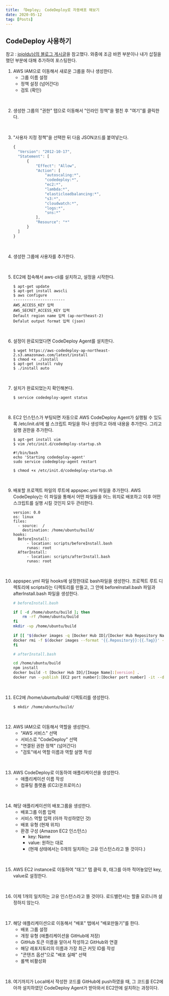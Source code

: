 ```yaml
---
title: 「Deploy」 CodeDeploy로 자동배포 해보기
date: 2020-05-12
tag: [Posts]
---
```


## CodeDeploy 사용하기

  참고 : [jojoldu님의 블로그 게시글](https://jojoldu.tistory.com/281)을 참고했다. 와중에 조금 바뀐 부분이나 내가 삽질을 했던 부분에 대해 추가하여 포스팅한다.

  1. AWS IAM으로 이동해서 새로운 그룹을 하나 생성한다.
     - 그룹 이름 설정
     - 정책 설정 (넘어간다)
     - 검토 (확인)

<br />

  2. 생성한 그룹의 "권한" 탭으로 이동해서 "인라인 정책"을 펼친 후 "여기"를 클릭한다.

<br />

  3. "사용자 지정 정책"을 선택한 뒤 다음 JSON코드를 붙여넣는다.

      ```javascript
      {
        "Version": "2012-10-17",
        "Statement": [
            {
                "Effect": "Allow",
                "Action": [
                    "autoscaling:*",
                    "codedeploy:*",
                    "ec2:*",
                    "lambda:*",
                    "elasticloadbalancing:*",
                    "s3:*",
                    "cloudwatch:*",
                    "logs:*",
                    "sns:*"
                ],
                "Resource": "*"
            }
        ]
      }
      ```

<br />

  4. 생성한 그룹에 사용자를 추가한다.

<br />

  5. EC2에 접속해서 aws-cli를 설치하고, 설정을 시작한다.

      ```code
      $ apt-get update
      $ apt-get install awscli
      $ aws configure
      -----------------------
      AWS_ACCESS_KEY 입력
      AWS_SECRET_ACCESS_KEY 입력
      Default region name 입력 (ap-northeast-2)
      Defalut output format 입력 (json)
      ```
  
<br />

  6. 설정이 완료되었다면 CodeDeploy Agent를 설치한다.

      ```code
      $ wget https://aws-codedeploy-ap-northeast-2.s3.amazonaws.com/latest/install
      $ chmod +x ./install
      $ apt-get install ruby
      $ ./install auto
      ```
  
<br />

  7. 설치가 완료되었는지 확인해본다.

      ```code
      $ service codedeploy-agent status
      ```
  
<br />

  8. EC2 인스턴스가 부팅되면 자동으로 AWS CodeDeploy Agent가 실행될 수 있도록 /etc/init.d/에 쉘 스크립트 파일을 하나 생성하고 아래 내용을 추가한다. 그리고 실행 권한을 추가한다.

      ```code
      $ apt-get install vim
      $ vim /etc/init.d/codedeploy-startup.sh
      ```

      ```code
      #!/bin/bash 
      echo 'Starting codedeploy-agent' 
      sudo service codedeploy-agent restart
      ```
  
      ```code
      $ chmod +x /etc/init.d/codedeploy-startup.sh
      ```

<br />

  9. 배포할 프로젝트 파일의 루트에 appspec.yml 파일을 추가한다. AWS CodeDeploy는 이 파일을 통해서 어떤 파일들을 어느 위치로 배포하고 이후 어떤 스크립트를 실행 시킬 것인지 모두 관리한다.

      ```code
      version: 0.0
      os: linux
      files:
        - source:  /
          destination: /home/ubuntu/build/
      hooks:
        BeforeInstall:
            - location: scripts/beforeInstall.bash
            runas: root
        AfterInstall:
            - location: scripts/afterInstall.bash
            runas: root
      ```

<br />

  10. appspec.yml 파일 hooks에 설정한대로 bash파일을 생성한다. 프로젝트 루트 디렉토리에 scripts라는 디렉토리를 만들고, 그 안에 beforeInstall.bash 파일과 afterInstall.bash 파일을 생성한다.  

      ```bash
      # beforeInstall.bash

      if [ -d /home/ubuntu/build ]; then
          rm -rf /home/ubuntu/build
      fi
      mkdir -vp /home/ubuntu/build  
  
      if [[ "$(docker images -q [Docker Hub ID]/[Docker Hub Repository Name]:[version] 2> /dev/null)" != "" ]]; then
      docker rmi -f $(docker images --format '{{.Repository}}:{{.Tag}}' --filter=reference='[Docker Hub ID]/[Docker Hub Repository Name]:[version]')
      fi
      ```

      ```bash
      # afterInstall.bash

      cd /home/ubuntu/build
      npm install
      docker build -t [Docker Hub ID]/[Image Name]:[version] .
      docker run --publish [EC2 port number]:[Docker port number] -it --detach --name [New Container Name] [Docker Hub ID]/[Image Name]:[version] /bin/bash
      ```

<br />

  11. EC2에 /home/ubuntu/build/ 디렉토리를 생성한다.

      ```code
      $ mkdir /home/ubuntu/build/
      ```

<br />

  12. AWS IAM으로 이동해서 역할을 생성한다.
      - "AWS 서비스" 선택
      - 서비스로 "CodeDeploy" 선택
      - "연결된 권한 정책" (넘어간다)
      - "검토"에서 역할 이름과 역할 설명 작성  

<br />

  13. AWS CodeDeploy로 이동하여 애플리케이션을 생성한다.
      - 애플리케이션 이름 작성
      - 컴퓨팅 플랫폼 (EC2/온프로미스)

<br />

  14. 해당 애플리케이션의 배포그룹을 생성한다.
      - 배포그룹 이름 입력
      - 서비스 역할 입력 (아까 작성하였던 것)
      - 배포 유형 (현재 위치)
      - 환경 구성 (Amazon EC2 인스턴스)
        - key: Name
        - value: 원하는 대로
        - (현재 상태에서는 0개의 일치하는 고유 인스턴스라고 뜰 것이다.)
  
<br />

  15. AWS EC2 instance로 이동하여 "태그" 탭 클릭 후, 태그를 아까 적어놓았던 key, value로 설정한다.
  
<br />

  16. 이제 1개의 일치하는 고유 인스턴스라고 뜰 것이다. 로드밸런서는 할줄 모르니까 설정하지 않는다.
  
<br />  
  
  17. 해당 애플리케이션으로 이동해서 "배포" 탭에서 "배포만들기"를 한다.
      - 배포 그룹 설정
      - 개정 유형 (애플리케이션을 GitHub에 저장)
      - GitHub 토큰 이름을 알아서 작성하고 GitHub와 연결
      - 해당 레포지토리의 이름과 가장 최근 커밋 ID를 작성
      - "콘텐츠 옵션"으로 "배포 실패" 선택
      - 롤백 비활성화

<br />

  18. 여기까지가 Local에서 작성한 코드를 GitHub에 push하였을 때, 그 코드를 EC2에 아까 설치하였던 CodeDeploy Agent가 받아와서 EC2안에 설치하는 과정이다.